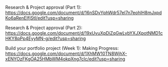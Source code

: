 Research & Project approval (Part 1): https://docs.google.com/document/d/16nSDvYphWdr57eI7n7eohlH8mJxpdKo6aRenEIfjStI/edit?usp=sharing

Research & Project approval (Part 2): https://docs.google.com/document/d/19xUvuXpDiZqGwLybYXJXpotNMD1cHKY8pPp4EyyMN-g/edit?usp=sharing

Build your portfolio project (Week 1): Making Progress: https://docs.google.com/document/d/1XhMW10TN8WjhX-xENYOzFKgOA25HMbWM4okpXng7clc/edit?usp=sharing
